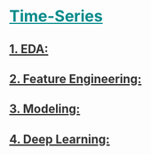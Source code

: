 <h1 style='color:darkcyan;text-decoration:underline'>Time-Series</h1>
<div style='width:1000px;margin:auto'>


<h2 id=""><a href="./5_TS_EDA.html"><span style='color:#333333'>1. EDA:</span></a></h2>

<h2><a href="./4_TS_feature_engineering.html"><span style='color:#333333'>2. Feature Engineering:</span></a></h2>

<h2 id=""><a href="./8_TS_Models.html"><span style='color:#333333'>3. Modeling:</span></a></h2>

<h2><a href="./9_TS_deep_learning.html"><span style='color:#333333'>4. Deep Learning:</span></a></h2>


</div>







































